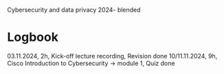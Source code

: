 Cybersecurity and data privacy 2024- blended

# Logbook

03.11.2024, 2h, Kick-off lecture recording, Revision done
10/11.11.2024, 9h, Cisco Introduction to Cybersecurity → module 1, Quiz done
